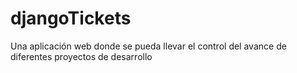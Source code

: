 # djangoTickets
Una aplicación web donde se pueda llevar el control del avance de diferentes proyectos de desarrollo
